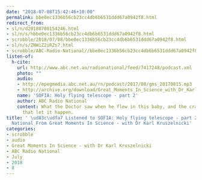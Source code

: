 ```yaml
---
date: "2018-07-08T15:42:46+10:00"
permalink: bbe0ec1336b56cb23cc4db6b6531ddd67a0942f8.html
redirect_from:
- sl/n/d20180708154246.html
- sl/n/s/hbbe0ec1336b56cb23cc4db6b6531ddd67a0942f8.html
- scrobble/2018/07/08/bbe0ec1336b56cb23cc4db6b6531ddd67a0942f8.html
- sl/n/s/ZNWiZ2iRZs7.html
- scrobble/ABC-Radio-National//bbe0ec1336b56cb23cc4db6b6531ddd67a0942f8.html
listen-of:
  h-cite:
    url: http://www.abc.net.au/radionational/feed/7417248/podcast.xml
    photo: ""
    audio:
    - http://mpegmedia.abc.net.au/rn/podcast/2017/08/gms_20170815.mp3
    - http://archive.org/download/Great_Moments_In_Science_with_Dr_Karl_Kruszelnicki-Podcast-by-ABC_Radio_National/SOFIA_Holy_flying_telescope_part_2.mp3
    name: 'SOFIA: Holy flying telescope - part 2'
    author: ABC Radio National
    content: What the Doctor saw when he flew in this baby, and the crazy engineering
      that let it happen.
title: ' \ud83c\udfa7 Listened to SOFIA: Holy flying telescope - part 2 by ABC Radio
  National From Great Moments In Science - with Dr Karl Kruszelnicki'
categories:
- scrobble
- audio
- Great Moments In Science - with Dr Karl Kruszelnicki
- ABC Radio National
- July
- 2018
- 8
---
```

